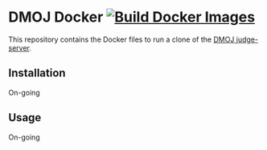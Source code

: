 # DMOJ Docker [![Build Docker Images](https://github.com/zydhanlinnar11/dmoj-judge-server/actions/workflows/docker.yml/badge.svg)](https://github.com/zydhanlinnar11/dmoj-judge-server/actions/workflows/docker.yml)

This repository contains the Docker files to run a clone of the [DMOJ judge-server](https://github.com/DMOJ/judge-server).

## Installation

On-going

## Usage

On-going
